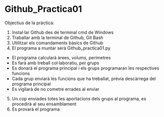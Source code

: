 # Github_Practica01

Objectius de la pràctica:

1. Instal·lar Github des de terminal cmd de Windows
2. Traballar amb la terminal de Github, Git Bash
3. Utilitzar els comandaments bàsics de Github
4. El programa a muntar serà Github_practica01.py
- El programa calcularà àrees, volums, perímetres
- Es farà amb treball col·laboratiu, per grups
- Es donarà el programa principal i els grups 
programaran les respectives funcions
- Cada grup enviarà les funcions que ha treballat,
prèvia descàrrega del programa principal
- Es vigilarà de no cometre errades al enviar
5. Un cop enviades totes les aportacions dels grups 
al programa, es procedirà al seu ensamblament
6. Es provarà el programa